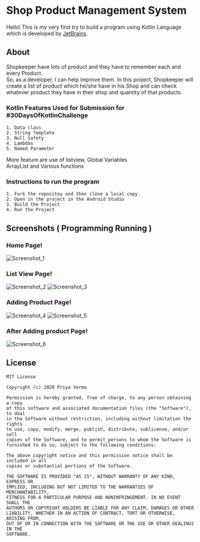 # Shop Product Management System

Hello! This is my very first try to build a program using Kotlin Language which is developed by [JetBrains](https://www.jetbrains.com/).

## About
Shopkeeper have lots of product and they have to remember each and every Product. <br/>
So, as a developer, I can help improve them. In this project, Shopkeeper will create a list of product which he/she have in his Shop and can check whatever product they have in their shop and quantity of that products.

### Kotlin Features Used for Submission for #30DaysOfKotlinChallenge
```These are:
1. Data class
2. String Templete
3. Null Safety
4. Lambdas
5. Named Parameter
```

More feature are use of listview, Global Variables <br />
ArrayList and Various functions


### Instructions to run the program
```
1. Fork the repositoy and then clone a local copy.
2. Open in the project in the Android Studio
3. Build the Project 
4. Run the Project 
```

## Screenshots ( Programming Running )

### Home Page!

![Screenshot_1](https://github.com/Priyaverma0596/ProductManagment/blob/master/app/images/frontpage.png)

### List View Page!


![Screenshot_2](https://github.com/Priyaverma0596/ProductManagment/blob/master/app/images/listviewpage.png)
![Screenshot_3](https://github.com/Priyaverma0596/ProductManagment/blob/master/app/images/listviewpageclick.png)

### Adding Product Page!

![Screenshot_4](https://github.com/Priyaverma0596/ProductManagment/blob/master/app/images/addproductpage.png)
![Screenshot_5](https://github.com/Priyaverma0596/ProductManagment/blob/master/app/images/addproductpage2.png)

### After Adding product Page!

![Screenshot_6](https://github.com/Priyaverma0596/ProductManagment/blob/master/app/images/afteradding.png)

## License
```
MIT License

Copyright (c) 2020 Priya Verma

Permission is hereby granted, free of charge, to any person obtaining a copy
of this software and associated documentation files (the "Software"), to deal
in the Software without restriction, including without limitation the rights
to use, copy, modify, merge, publish, distribute, sublicense, and/or sell
copies of the Software, and to permit persons to whom the Software is
furnished to do so, subject to the following conditions:

The above copyright notice and this permission notice shall be included in all
copies or substantial portions of the Software.

THE SOFTWARE IS PROVIDED "AS IS", WITHOUT WARRANTY OF ANY KIND, EXPRESS OR
IMPLIED, INCLUDING BUT NOT LIMITED TO THE WARRANTIES OF MERCHANTABILITY,
FITNESS FOR A PARTICULAR PURPOSE AND NONINFRINGEMENT. IN NO EVENT SHALL THE
AUTHORS OR COPYRIGHT HOLDERS BE LIABLE FOR ANY CLAIM, DAMAGES OR OTHER
LIABILITY, WHETHER IN AN ACTION OF CONTRACT, TORT OR OTHERWISE, ARISING FROM,
OUT OF OR IN CONNECTION WITH THE SOFTWARE OR THE USE OR OTHER DEALINGS IN THE
SOFTWARE.
```
